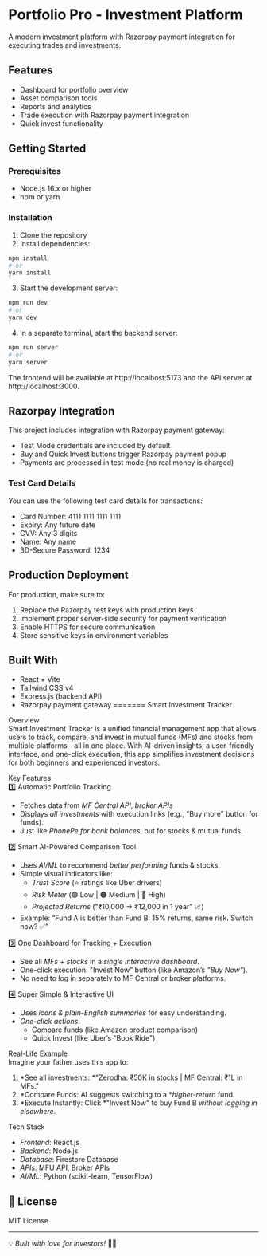 # Portfolio Pro - Investment Platform


A modern investment platform with Razorpay payment integration for executing trades and investments.

## Features

- Dashboard for portfolio overview
- Asset comparison tools
- Reports and analytics
- Trade execution with Razorpay payment integration
- Quick invest functionality

## Getting Started

### Prerequisites

- Node.js 16.x or higher
- npm or yarn

### Installation

1. Clone the repository
2. Install dependencies:

```bash
npm install
# or
yarn install
```

3. Start the development server:

```bash
npm run dev
# or
yarn dev
```

4. In a separate terminal, start the backend server:

```bash
npm run server
# or
yarn server
```

The frontend will be available at http://localhost:5173 and the API server at http://localhost:3000.

## Razorpay Integration

This project includes integration with Razorpay payment gateway:

- Test Mode credentials are included by default
- Buy and Quick Invest buttons trigger Razorpay payment popup
- Payments are processed in test mode (no real money is charged)

### Test Card Details

You can use the following test card details for transactions:

- Card Number: 4111 1111 1111 1111
- Expiry: Any future date
- CVV: Any 3 digits
- Name: Any name
- 3D-Secure Password: 1234

## Production Deployment

For production, make sure to:

1. Replace the Razorpay test keys with production keys
2. Implement proper server-side security for payment verification
3. Enable HTTPS for secure communication
4. Store sensitive keys in environment variables

## Built With

- React + Vite
- Tailwind CSS v4
- Express.js (backend API)
- Razorpay payment gateway
=======
Smart Investment Tracker  

Overview  
Smart Investment Tracker is a unified financial management app that allows users to track, compare, and invest in mutual funds (MFs) and stocks from multiple platforms—all in one place. With AI-driven insights, a user-friendly interface, and one-click execution, this app simplifies investment decisions for both beginners and experienced investors.  

Key Features  
1️⃣ Automatic Portfolio Tracking  
- Fetches data from *MF Central API, broker APIs*  
- Displays *all investments* with execution links (e.g., "Buy more" button for funds).  
- Just like *PhonePe for bank balances*, but for stocks & mutual funds.  

2️⃣ Smart AI-Powered Comparison Tool  
- Uses *AI/ML* to recommend *better performing* funds & stocks.  
- Simple visual indicators like:  
  - *Trust Score* (⭐ ratings like Uber drivers)  
  - *Risk Meter* (🟢 Low | 🟠 Medium | 🔴 High)  
  - *Projected Returns* ("₹10,000 → ₹12,000 in 1 year" 📈)  
- Example: “Fund A is better than Fund B: 15% returns, same risk. Switch now? ✅”  

3️⃣ One Dashboard for Tracking + Execution  
- See all *MFs + stocks* in a *single interactive dashboard*.  
- One-click execution: "Invest Now" button (like Amazon’s *"Buy Now"*).  
- No need to log in separately to MF Central or broker platforms.  

4️⃣ Super Simple & Interactive UI   
- Uses *icons & plain-English summaries* for easy understanding.  
- *One-click actions*:  
  - Compare funds (like Amazon product comparison)  
  - Quick Invest (like Uber’s "Book Ride")  


Real-Life Example  
Imagine your father uses this app to:  
1. *See all investments: *"Zerodha: ₹50K in stocks | MF Central: ₹1L in MFs."  
2. *Compare Funds: AI suggests switching to a **higher-return* fund.  
3. *Execute Instantly: Click *"Invest Now" to buy Fund B *without logging in elsewhere*.  

Tech Stack  
- *Frontend*: React.js  
- *Backend*: Node.js 
- *Database*: Firestore Database 
- *APIs*: MFU API, Broker APIs 
- *AI/ML*: Python (scikit-learn, TensorFlow)  

## 📜 License  
MIT License  

---

💡 *Built with love for investors!* 💙🚀

